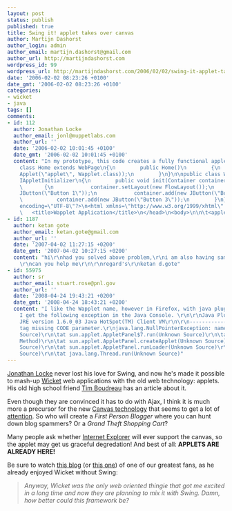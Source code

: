 ```yaml
---
layout: post
status: publish
published: true
title: Swing it! applet takes over canvas
author: Martijn Dashorst
author_login: admin
author_email: martijn.dashorst@gmail.com
author_url: http://martijndashorst.com
wordpress_id: 99
wordpress_url: http://martijndashorst.com/2006/02/02/swing-it-applet-takes-over-canvas/
date: '2006-02-02 08:23:26 +0100'
date_gmt: '2006-02-02 08:23:26 +0100'
categories:
- wicket
- java
tags: []
comments:
- id: 112
  author: Jonathan Locke
  author_email: jonl@muppetlabs.com
  author_url: ''
  date: '2006-02-02 10:01:45 +0100'
  date_gmt: '2006-02-02 10:01:45 +0100'
  content: "In my prototype, this code creates a fully functional applet in Wicket:\n\npublic
    class Home extends WebPage\n{\n        public Home()\n        {\n                add(new
    Applet(\"applet\", Wapplet.class));\n        }\n}\n\npublic class Wapplet implements
    IAppletInitializer\n{\n        public void init(Container container, Object model)\n
    \       {\n            container.setLayout(new FlowLayout());\n            container.add(new
    JButton(\"Button 1\"));\n            container.add(new JButton(\"Button 2\"));\n
    \           container.add(new JButton(\"Button 3\"));\n        }\n}\n\n<?xml version=\"1.0\"
    encoding=\"UTF-8\"?>\n<html xmlns=\"http://www.w3.org/1999/xhtml\" >\n<head>\n
    \   <title>Wapplet Application</title>\n</head>\n<body>\n\n\t<applet wicket:id=\"applet\"/>\n\n</body>\n</html>"
- id: 1187
  author: ketan gote
  author_email: ketan.gote@gmail.com
  author_url: ''
  date: '2007-04-02 11:27:15 +0200'
  date_gmt: '2007-04-02 10:27:15 +0200'
  content: "hi\r\nhad you solved above problem,\r\ni am also having same problem,
    \r\ncan you help me\r\n\r\nregard's\r\nketan d.gote"
- id: 55975
  author: sr
  author_email: stuart.rose@pnl.gov
  author_url: ''
  date: '2008-04-24 19:43:21 +0200'
  date_gmt: '2008-04-24 18:43:21 +0200'
  content: "I like the Wapplet name, however in Firefox, with java plug-in 1.6.0_03
    I get the following exception in the Java Console. \r\n\r\nJava Plug-in 1.6.0_03\r\nUsing
    JRE version 1.6.0_03 Java HotSpot(TM) Client VM\r\n\r\n----------------------------------------------------\r\nAPPLET
    tag missing CODE parameter.\r\njava.lang.NullPointerException: name\r\n\tat sun.applet.AppletClassLoader.getResourceAsStream(Unknown
    Source)\r\n\tat sun.applet.AppletPanel$7.run(Unknown Source)\r\n\tat java.security.AccessController.doPrivileged(Native
    Method)\r\n\tat sun.applet.AppletPanel.createApplet(Unknown Source)\r\n\tat sun.plugin.AppletViewer.createApplet(Unknown
    Source)\r\n\tat sun.applet.AppletPanel.runLoader(Unknown Source)\r\n\tat sun.applet.AppletPanel.run(Unknown
    Source)\r\n\tat java.lang.Thread.run(Unknown Source)"
---
```

<p><a href="http://www.jroller.com/page/jonathanlocke">Jonathan Locke</a> never lost his love for Swing, and now he's made it possible to mash-up <a href="http://wicket.sf.net">Wicket</a> web applications with the old web technology: applets. His old high school friend <a href="http://weblogs.java.net/blog/timboudreau/">Tim Boudreau</a> has an article about it.</p>
<p>
Even though they are convinced it has to do with Ajax, I think it is much more a precursor for the new <a href="http://developer.mozilla.org/en/docs/Drawing_Graphics_with_Canvas">Canvas technology</a> that seems to get a lot of <a href="http://digg.com/technology/Firefox_Canvas_based_First_Person_Shooter_">attention</a>. So who will create a <i>First Person Blogger</i> where you can hunt down blog spammers? Or a <i>Grand Theft Shopping Cart</i>?</p>
<p>
Many people ask whether <a href="http://blogs.msdn.com/ie/">Internet Explorer</a> will ever support the canvas, so the applet may get us graceful degredation! And best of all: <b>APPLETS ARE ALREADY HERE!</b></p>
<p>
Be sure to watch <a href="http://www.jroller.com/page/gfx">this blog</a> (or <a href="http://weblogs.java.net/blog/gfx/">this one</a>) of one of our greatest fans, as he already enjoyed Wicket without Swing:</p>
<blockquote><p><i>Anyway, Wicket was the only web oriented thingie that got me excited in a long time and now they are planning to mix it with Swing. Damn, how better could this framework be?</i></p></blockquote>
